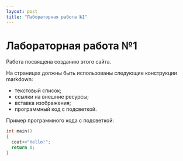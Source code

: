 ```yaml
---
layout: post
title: "Лабораторная работа №1"
---
```


# Лабораторная работа №1

Работа посвящена созданию этого сайта.

На страницах должны быть использованы следующие конструкции markdown:
+ текстовый список;
+ ссылки на внешние ресурсы;
+ вставка изображения;
+ программный код с подсветкой.

Пример программного кода с подсветкой:
```C++
int main()
{
  cout<<"Hello!";
  return 0;
}
```

